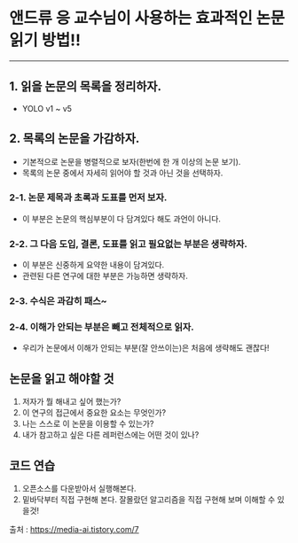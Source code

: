 # 앤드류 응 교수님이 사용하는 효과적인 논문 읽기 방법!!
-----------------------------------------------------
## 1. 읽을 논문의 목록을 정리하자.
* YOLO v1 ~ v5

## 2. 목록의 논문을 가감하자.
* 기본적으로 논문을 병렬적으로 보자(한번에 한 개 이상의 논문 보기).
* 목록의 논문 중에서 자세히 읽어야 할 것과 아닌 것을 선택하자.

### 2-1. 논문 제목과 초록과 도표를 먼저 보자.
* 이 부분은 논문의 핵심부분이 다 담겨있다 해도 과언이 아니다.
### 2-2. 그 다음 도입, 결론, 도표를 읽고 필요없는 부분은 생략하자.
* 이 부분은 신중하게 요약한 내용이 담겨있다. 
* 관련된 다른 연구에 대한 부분은 가능하면 생략하자.
### 2-3. 수식은 과감히 패스~
### 2-4. 이해가 안되는 부분은 빼고 전체적으로 읽자.
- 우리가 논문에서 이해가 안되는 부분(잘 안쓰이는)은 처음에 생략해도 괜찮다!

## 논문을 읽고 해야할 것
1. 저자가 뭘 해내고 싶어 했는가?
2. 이 연구의 접근에서 중요한 요소는 무엇인가?
3. 나는 스스로 이 논문을 이용할 수 있는가?
3. 내가 참고하고 싶은 다른 레퍼런스에는 어떤 것이 있나?

## 코드 연습
1. 오픈소스를 다운받아서 실행해본다.
2. 밑바닥부터 직접 구현해 본다. 잘몰랐던 알고리즘을 직접 구현해 보며 이해할 수 있을것!

출처 : https://media-ai.tistory.com/7